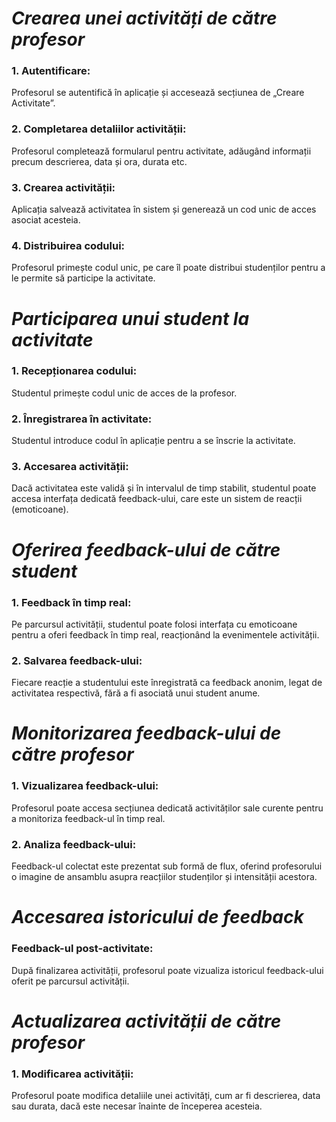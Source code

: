 <h1><i>Crearea unei activități de către profesor</i></h1>

<h3>1. Autentificare:</h3>
Profesorul se autentifică în aplicație și accesează secțiunea de „Creare Activitate”.

<h3>2. Completarea detaliilor activității:</h3>
Profesorul completează formularul pentru activitate, adăugând informații precum descrierea, data și ora, durata etc.

<h3>3. Crearea activității:</h3>
Aplicația salvează activitatea în sistem și generează un cod unic de acces asociat acesteia.

<h3>4. Distribuirea codului:</h3>
Profesorul primește codul unic, pe care îl poate distribui studenților pentru a le permite să participe la activitate.

<h1><i>Participarea unui student la activitate</i></h1>

<h3>1. Recepționarea codului:</h3>
Studentul primește codul unic de acces de la profesor.

<h3>2. Înregistrarea în activitate:</h3>
Studentul introduce codul în aplicație pentru a se înscrie la activitate.

<h3>3. Accesarea activității:</h3>
Dacă activitatea este validă și în intervalul de timp stabilit, studentul poate accesa interfața dedicată feedback-ului, care este un sistem de reacții (emoticoane).

<h1><i>Oferirea feedback-ului de către student</i></h1>

<h3>1. Feedback în timp real:</h3>
Pe parcursul activității, studentul poate folosi interfața cu emoticoane pentru a oferi feedback în timp real, reacționând la evenimentele activității.

<h3>2. Salvarea feedback-ului:</h3>
Fiecare reacție a studentului este înregistrată ca feedback anonim, legat de activitatea respectivă, fără a fi asociată unui student anume.

<h1><i>Monitorizarea feedback-ului de către profesor</i></h1>

<h3>1. Vizualizarea feedback-ului:</h3>
Profesorul poate accesa secțiunea dedicată activităților sale curente pentru a monitoriza feedback-ul în timp real.

<h3>2. Analiza feedback-ului:</h3>
Feedback-ul colectat este prezentat sub formă de flux, oferind profesorului o imagine de ansamblu asupra reacțiilor studenților și intensității acestora.

<h1><i>Accesarea istoricului de feedback</i></h1>

<h3>Feedback-ul post-activitate:</h3>
După finalizarea activității, profesorul poate vizualiza istoricul feedback-ului oferit pe parcursul activității.


<h1><i>Actualizarea activității de către profesor</i></h1>

<h3>1. Modificarea activității:</h3>
Profesorul poate modifica detaliile unei activități, cum ar fi descrierea, data sau durata, dacă este necesar înainte de începerea acesteia.
